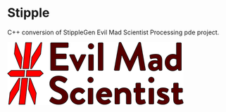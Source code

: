 # Stipple

C++ conversion of StippleGen Evil Mad Scientist Processing pde project.


<img src="images/logo/storeLogo3@2x.png" title="EvilMadScientist">